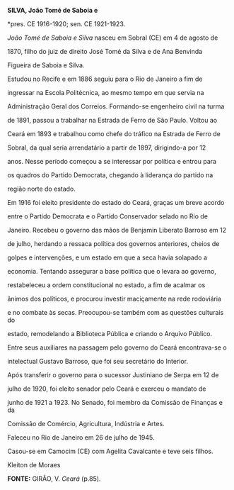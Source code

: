 **SILVA, João Tomé de Saboia e**



\*pres. CE 1916-1920; sen. CE 1921-1923.



*João Tomé de Saboia e Silva* nasceu em Sobral (CE) em 4 de agosto de

1870, filho do juiz de direito José Tomé da Silva e de Ana Benvinda

Figueira de Saboia e Silva.



Estudou no Recife e em 1886 seguiu para o Rio de Janeiro a fim de

ingressar na Escola Politécnica, ao mesmo tempo em que servia na

Administração Geral dos Correios. Formando-se engenheiro civil na turma

de 1891, passou a trabalhar na Estrada de Ferro de São Paulo. Voltou ao

Ceará em 1893 e trabalhou como chefe do tráfico na Estrada de Ferro de

Sobral, da qual seria arrendatário a partir de 1897, dirigindo-a por 12

anos. Nesse período começou a se interessar por política e entrou para

os quadros do Partido Democrata, chegando à liderança do partido na

região norte do estado.



Em 1916 foi eleito presidente do estado do Ceará, graças um breve acordo

entre o Partido Democrata e o Partido Conservador selado no Rio de

Janeiro. Recebeu o governo das mãos de Benjamin Liberato Barroso em 12

de julho, herdando a ressaca política dos governos anteriores, cheios de

golpes e intervenções, e um estado em que a seca havia solapado a

economia. Tentando assegurar a base política que o levara ao governo,

restabeleceu a ordem constitucional no estado, a fim de acalmar os

ânimos dos políticos, e procurou investir maciçamente na rede rodoviária

e no combate às secas. Preocupou-se também com as questões culturais do

estado, remodelando a Biblioteca Pública e criando o Arquivo Público.

Entre seus auxiliares na passagem pelo governo do Ceará encontrava-se o

intelectual Gustavo Barroso, que foi seu secretário do Interior.



Após transferir o governo para o sucessor Justiniano de Serpa em 12 de

julho de 1920, foi eleito senador pelo Ceará e exerceu o mandato de

junho de 1921 a 1923. No Senado, foi membro da Comissão de Finanças e da

Comissão de Comércio, Agricultura, Indústria e Artes.



Faleceu no Rio de Janeiro em 26 de julho de 1945.



Casou-se em Camocim (CE) com Agelita Cavalcante e teve seis filhos.



Kleiton de Moraes



**FONTE:** GIRÃO, V. *Ceará* (p.85).

